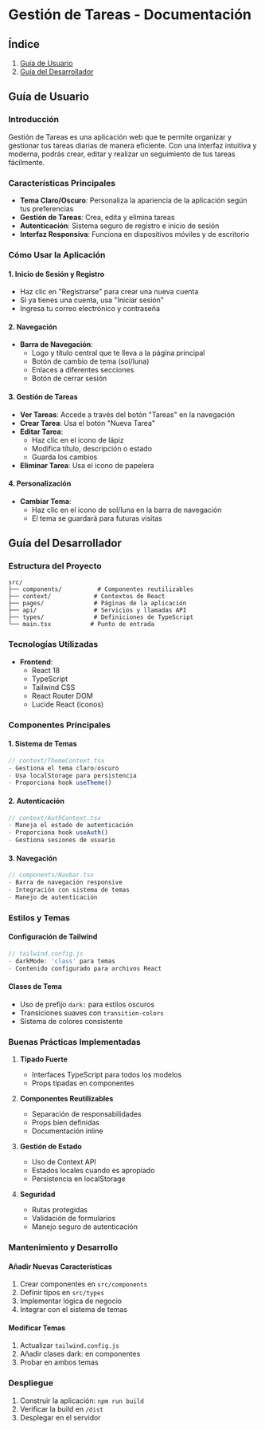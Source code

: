 # Gestión de Tareas - Documentación

## Índice
1. [Guía de Usuario](#guía-de-usuario)
2. [Guía del Desarrollador](#guía-del-desarrollador)

## Guía de Usuario

### Introducción
Gestión de Tareas es una aplicación web que te permite organizar y gestionar tus tareas diarias de manera eficiente. Con una interfaz intuitiva y moderna, podrás crear, editar y realizar un seguimiento de tus tareas fácilmente.

### Características Principales
- **Tema Claro/Oscuro**: Personaliza la apariencia de la aplicación según tus preferencias
- **Gestión de Tareas**: Crea, edita y elimina tareas
- **Autenticación**: Sistema seguro de registro e inicio de sesión
- **Interfaz Responsiva**: Funciona en dispositivos móviles y de escritorio

### Cómo Usar la Aplicación

#### 1. Inicio de Sesión y Registro
- Haz clic en "Registrarse" para crear una nueva cuenta
- Si ya tienes una cuenta, usa "Iniciar sesión"
- Ingresa tu correo electrónico y contraseña

#### 2. Navegación
- **Barra de Navegación**:
  - Logo y título central que te lleva a la página principal
  - Botón de cambio de tema (sol/luna)
  - Enlaces a diferentes secciones
  - Botón de cerrar sesión

#### 3. Gestión de Tareas
- **Ver Tareas**: Accede a través del botón "Tareas" en la navegación
- **Crear Tarea**: Usa el botón "Nueva Tarea"
- **Editar Tarea**: 
  - Haz clic en el icono de lápiz
  - Modifica título, descripción o estado
  - Guarda los cambios
- **Eliminar Tarea**: Usa el icono de papelera

#### 4. Personalización
- **Cambiar Tema**:
  - Haz clic en el icono de sol/luna en la barra de navegación
  - El tema se guardará para futuras visitas

## Guía del Desarrollador

### Estructura del Proyecto

```
src/
├── components/          # Componentes reutilizables
├── context/            # Contextos de React
├── pages/              # Páginas de la aplicación
├── api/                # Servicios y llamadas API
├── types/              # Definiciones de TypeScript
└── main.tsx           # Punto de entrada
```

### Tecnologías Utilizadas
- **Frontend**:
  - React 18
  - TypeScript
  - Tailwind CSS
  - React Router DOM
  - Lucide React (iconos)

### Componentes Principales

#### 1. Sistema de Temas
```typescript
// context/ThemeContext.tsx
- Gestiona el tema claro/oscuro
- Usa localStorage para persistencia
- Proporciona hook useTheme()
```

#### 2. Autenticación
```typescript
// context/AuthContext.tsx
- Maneja el estado de autenticación
- Proporciona hook useAuth()
- Gestiona sesiones de usuario
```

#### 3. Navegación
```typescript
// components/Navbar.tsx
- Barra de navegación responsive
- Integración con sistema de temas
- Manejo de autenticación
```

### Estilos y Temas

#### Configuración de Tailwind
```javascript
// tailwind.config.js
- darkMode: 'class' para temas
- Contenido configurado para archivos React
```

#### Clases de Tema
- Uso de prefijo `dark:` para estilos oscuros
- Transiciones suaves con `transition-colors`
- Sistema de colores consistente

### Buenas Prácticas Implementadas

1. **Tipado Fuerte**
   - Interfaces TypeScript para todos los modelos
   - Props tipadas en componentes

2. **Componentes Reutilizables**
   - Separación de responsabilidades
   - Props bien definidas
   - Documentación inline

3. **Gestión de Estado**
   - Uso de Context API
   - Estados locales cuando es apropiado
   - Persistencia en localStorage

4. **Seguridad**
   - Rutas protegidas
   - Validación de formularios
   - Manejo seguro de autenticación

### Mantenimiento y Desarrollo

#### Añadir Nuevas Características
1. Crear componentes en `src/components`
2. Definir tipos en `src/types`
3. Implementar lógica de negocio
4. Integrar con el sistema de temas

#### Modificar Temas
1. Actualizar `tailwind.config.js`
2. Añadir clases dark: en componentes
3. Probar en ambos temas

### Despliegue
1. Construir la aplicación: `npm run build`
2. Verificar la build en `/dist`
3. Desplegar en el servidor